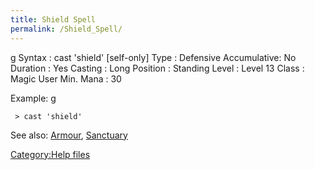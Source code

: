 ```yaml
---
title: Shield Spell
permalink: /Shield_Spell/
---
```


<nowiki>g Syntax : cast 'shield' \[self-only\] Type : Defensive
Accumulative: No Duration : Yes Casting : Long Position : Standing Level
: Level 13 Class : Magic User Min. Mana : 30

</pre>

Example: <nowiki>g

` > cast 'shield'`

</pre>

See also: [Armour](Armour_Spell "wikilink"),
[Sanctuary](Sanctuary "wikilink")

[Category:Help files](Category:Help_files "wikilink")